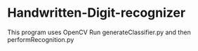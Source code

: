 # Handwritten-Digit-recognizer

This program uses OpenCV Run generateClassifier.py and then performRecognition.py
